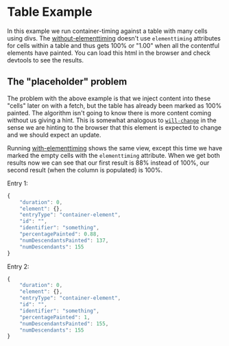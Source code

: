# Table Example

In this example we run container-timing against a table with many cells using divs.
The [without-elementtiming](./without-elementtiming.html) doesn't use `elementtiming` attributes for cells within a table and thus gets 100% or "1.00" when all the contentful elements have painted.
You can load this html in the browser and check devtools to see the results.

## The "placeholder" problem

The problem with the above example is that we inject content into these "cells" later on with a fetch, but the table has already been marked as 100% painted. The algorithm isn't going to know there is more content coming without us giving a hint. This is somewhat analogous to [`will-change`](https://developer.mozilla.org/en-US/docs/Web/CSS/will-change) in the sense we are hinting to the browser that this element is expected to change and we should expect an update.

Running [with-elementtiming](./with-elementtiming.html) shows the same view, except this time we have marked the empty cells with the `elementtiming` attribute. When we get both results now we can see that our first result is 88% instead of 100%, our second result (when the column is populated) is 100%.

Entry 1:

```js
{
    "duration": 0,
    "element": {},
    "entryType": "container-element",
    "id": "",
    "identifier": "something",
    "percentagePainted": 0.88,
    "numDescendantsPainted": 137,
    "numDescendants": 155
}
```

Entry 2:

```js
{
    "duration": 0,
    "element": {},
    "entryType": "container-element",
    "id": "",
    "identifier": "something",
    "percentagePainted": 1,
    "numDescendantsPainted": 155,
    "numDescendants": 155
}
```
